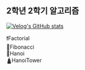 <h2>2학년 2학기 알고리즘</h2>
</hr>

[![Velog's GitHub stats](https://velog-readme-stats.vercel.app/api?name=lsbapple&slug=알고리즘-2주차)](https://github.com/eungyeole/velog-readme-stats)

<detail>
  <summary>
    ❗Factorial
  </summary>
  
</detail>
<detail>
  <summary>
    🐌Fibonacci
  </summary>
</detail>

<detail>
  <summary>
    🎢Hanoi
  </summary>
</detail>

<detail>
  <summary>
    🛕HanoiTower
  </summary>
</detail>
